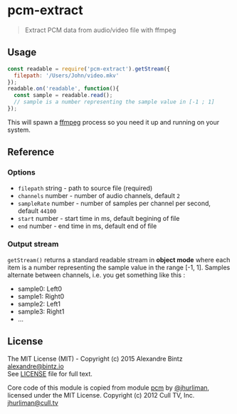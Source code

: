 # pcm-extract

> Extract PCM data from audio/video file with ffmpeg

## Usage

```javascript
const readable = require('pcm-extract').getStream({
  filepath: '/Users/John/video.mkv'
});
readable.on('readable', function(){
  const sample = readable.read();
  // sample is a number representing the sample value in [-1 ; 1]
});
```

This will spawn a [ffmpeg](http://ffmpeg.org) process so you need it up and running on your system.

## Reference

### Options

- `filepath`   string  - path to source file (required)
- `channels`   number  - number of audio channels, default `2`
- `sampleRate` number  - number of samples per channel per second, default `44100`
- `start`      number  - start time in ms, default begining of file
- `end`        number  - end time in ms, default end of file

### Output stream

`getStream()` returns a standard readable stream in **object mode** where each item is a
number representing the sample value in the range [-1, 1].
Samples alternate between channels, i.e. you get something like this :
- sample0: Left0
- sample1: Right0
- sample2: Left1
- sample3: Right1
- ...

## License

The MIT License (MIT) - Copyright (c) 2015 Alexandre Bintz <alexandre@bintz.io>  
See [LICENSE](LICENSE) file for full text.

Core code of this module is copied from module [pcm](https://www.npmjs.com/package/pcm) by [@jhurliman](https://www.npmjs.com/~jhurliman), licensed under the MIT License.
Copyright (c) 2012 Cull TV, Inc. <jhurliman@cull.tv>
